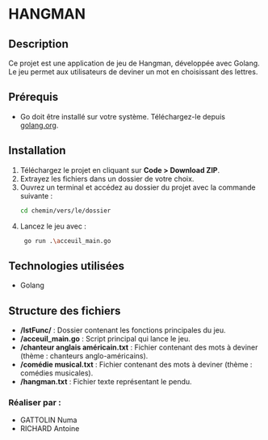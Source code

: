 # HANGMAN

## Description
Ce projet est une application de jeu de Hangman, développée avec Golang. Le jeu permet aux utilisateurs de deviner un mot en choisissant des lettres.

## Prérequis
- Go doit être installé sur votre système. Téléchargez-le depuis [golang.org](https://golang.org).

## Installation
1. Téléchargez le projet en cliquant sur **Code > Download ZIP**.  
2. Extrayez les fichiers dans un dossier de votre choix.  
3. Ouvrez un terminal et accédez au dossier du projet avec la commande suivante :  
   ```bash
   cd chemin/vers/le/dossier
4. Lancez le jeu avec :
   ```bash
    go run .\acceuil_main.go

## Technologies utilisées
- Golang

## Structure des fichiers

- **/lstFunc/** : Dossier contenant les fonctions principales du jeu.
- **/acceuil_main.go** : Script principal qui lance le jeu.
- **/chanteur anglais américain.txt** : Fichier contenant des mots à deviner (thème : chanteurs anglo-américains).
- **/comédie musical.txt** : Fichier contenant des mots à deviner (thème : comédies musicales).
- **/hangman.txt** : Fichier texte représentant le pendu.

### Réaliser par : 

- GATTOLIN Numa
- RICHARD Antoine
